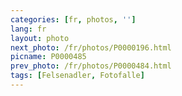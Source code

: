 ```yaml
---
categories: [fr, photos, '']
lang: fr
layout: photo
next_photo: /fr/photos/P0000196.html
picname: P0000485
prev_photo: /fr/photos/P0000484.html
tags: [Felsenadler, Fotofalle]
---
```

